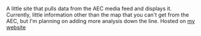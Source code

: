 A little site that pulls data from the AEC media feed and displays it. Currently, little information other than the map that you can't get from the AEC, but I'm planning on adding more analysis down the line. Hosted on [my website](http://election.cbodnaruk.com)
